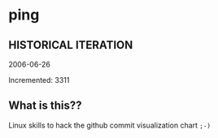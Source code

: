 # ping

## HISTORICAL ITERATION
2006-06-26

Incremented: 3311

## What is this?? 
Linux skills to hack the github commit visualization chart `;-)`
